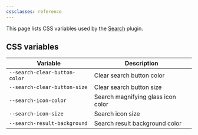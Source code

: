 ```yaml
---
cssclasses: reference
---
```


This page lists CSS variables used by the [Search](https://help.obsidian.md/Plugins/Search) plugin.

## CSS variables

| Variable                      | Description                        |
| ----------------------------- | ---------------------------------- |
| `--search-clear-button-color` | Clear search button color          |
| `--search-clear-button-size`  | Clear search button size           |
| `--search-icon-color`         | Search magnifying glass icon color |
| `--search-icon-size`          | Search icon size                   |
| `--search-result-background`  | Search result background color     |
